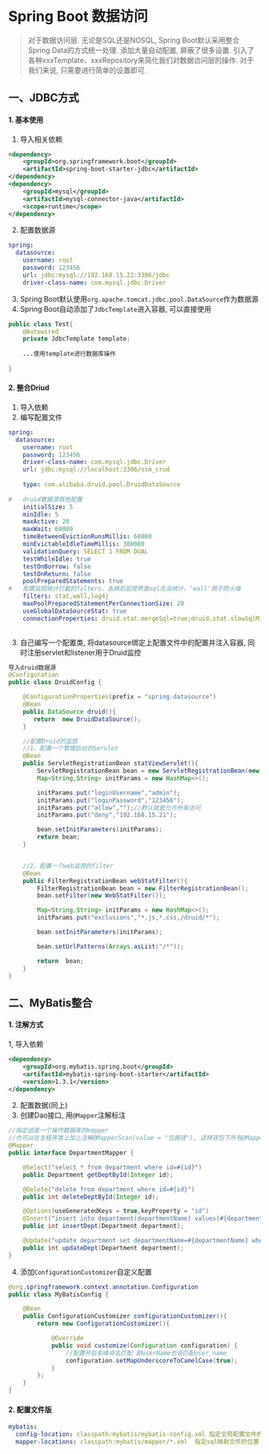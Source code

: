 # Spring Boot 数据访问

> 对于数据访问层. 无论是SQL还是NOSQL, Spring Boot默认采用整合Spring Data的方式统一处理. 添加大量自动配置, 屏蔽了很多设置. 引入了各种xxxTemplate、xxxRepository来简化我们对数据访问层的操作. 对于我们来说, 只需要进行简单的设置即可.

## 一、JDBC方式

#### 1. 基本使用

1. 导入相关依赖

```xml
<dependency>
	<groupId>org.springframework.boot</groupId>
	<artifactId>spring-boot-starter-jdbc</artifactId>
</dependency>
<dependency>
	<groupId>mysql</groupId>
	<artifactId>mysql-connector-java</artifactId>
	<scope>runtime</scope>
</dependency>
```

2. 配置数据源

```yml
spring:
  datasource:
    username: root
    password: 123456
    url: jdbc:mysql://192.168.15.22:3306/jdbc
    driver-class-name: com.mysql.jdbc.Driver
```

3. Spring Boot默认使用`org.apache.tomcat.jdbc.pool.DataSource`作为数据源
4. Spring Boot自动添加了`JdbcTemplate`进入容器, 可以直接使用

```java
public class Test{
    @Autowired
    private JdbcTemplate template;
    
    ...使用template进行数据库操作
    
}
```

#### 2. 整合Driud

1. 导入依赖
2. 编写配置文件

```yml
spring:
  datasource:
    username: root
    password: 123456
    driver-class-name: com.mysql.jdbc.Driver
    url: jdbc:mysql://localhost:3306/ssm_crud
    
    type: com.alibaba.druid.pool.DruidDataSource
    
#   druid数据源其他配置
    initialSize: 5
    minIdle: 5
    maxActive: 20
    maxWait: 60000
    timeBetweenEvictionRunsMillis: 60000
    minEvictableIdleTimeMillis: 300000
    validationQuery: SELECT 1 FROM DUAL
    testWhileIdle: true
    testOnBorrow: false
    testOnReturn: false
    poolPreparedStatements: true
#   配置监控统计拦截的filters，去掉后监控界面sql无法统计，'wall'用于防火墙  
    filters: stat,wall,log4j
    maxPoolPreparedStatementPerConnectionSize: 20
    useGlobalDataSourceStat: true  
    connectionProperties: druid.stat.mergeSql=true;druid.stat.slowSqlMillis=500
    
```

3. 自己编写一个配置类, 将datasource绑定上配置文件中的配置并注入容器, 同时注册servlet和listener用于Druid监控

```java
导入druid数据源
@Configuration
public class DruidConfig {

    @ConfigurationProperties(prefix = "spring.datasource")
    @Bean
    public DataSource druid(){
       return  new DruidDataSource();
    }

    //配置Druid的监控
    //1、配置一个管理后台的Servlet
    @Bean
    public ServletRegistrationBean statViewServlet(){
        ServletRegistrationBean bean = new ServletRegistrationBean(new StatViewServlet(), "/druid/*");
        Map<String,String> initParams = new HashMap<>();

        initParams.put("loginUsername","admin");
        initParams.put("loginPassword","123456");
        initParams.put("allow","");//默认就是允许所有访问
        initParams.put("deny","192.168.15.21");

        bean.setInitParameters(initParams);
        return bean;
    }


    //2、配置一个web监控的filter
    @Bean
    public FilterRegistrationBean webStatFilter(){
        FilterRegistrationBean bean = new FilterRegistrationBean();
        bean.setFilter(new WebStatFilter());

        Map<String,String> initParams = new HashMap<>();
        initParams.put("exclusions","*.js,*.css,/druid/*");

        bean.setInitParameters(initParams);

        bean.setUrlPatterns(Arrays.asList("/*"));

        return  bean;
    }
}

```

## 二、MyBatis整合

#### 1. 注解方式

1, 导入依赖

```xml
<dependency>
    <groupId>org.mybatis.spring.boot</groupId>
    <artifactId>mybatis-spring-boot-starter</artifactId>
    <version>1.3.1</version>
</dependency>
```

2. 配置数据(同上)
3. 创建Dao接口, 用`@Mapper`注解标注

```java
//指定这是一个操作数据库的mapper
//也可以在主程序类上加上注解@MapperScan(value = "包路径"), 这样该包下所有@Mapper都可以省略
@Mapper
public interface DepartmentMapper {

    @Select("select * from department where id=#{id}")
    public Department getDeptById(Integer id);

    @Delete("delete from department where id=#{id}")
    public int deleteDeptById(Integer id);

    @Options(useGeneratedKeys = true,keyProperty = "id")
    @Insert("insert into department(departmentName) values(#{departmentName})")
    public int insertDept(Department department);

    @Update("update department set departmentName=#{departmentName} where id=#{id}")
    public int updateDept(Department department);
}
```

4. 添加`ConfigurationCustomizer`自定义配置

```java
@org.springframework.context.annotation.Configuration
public class MyBatisConfig {

    @Bean
    public ConfigurationCustomizer configurationCustomizer(){
        return new ConfigurationCustomizer(){

            @Override
            public void customize(Configuration configuration) {
            	//配置开启驼峰命名匹配 即userName也会匹配user_name
                configuration.setMapUnderscoreToCamelCase(true);
            }
        };
    }
}
```

#### 2. 配置文件版

```yml
mybatis:
  config-location: classpath:mybatis/mybatis-config.xml 指定全局配置文件的位置
  mapper-locations: classpath:mybatis/mapper/*.xml  指定sql映射文件的位置
```



